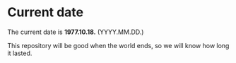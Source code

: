 # Current date

The current date is **1977.10.18.** (YYYY.MM.DD.)

This repository will be good when the world ends, so we will know how long it lasted.